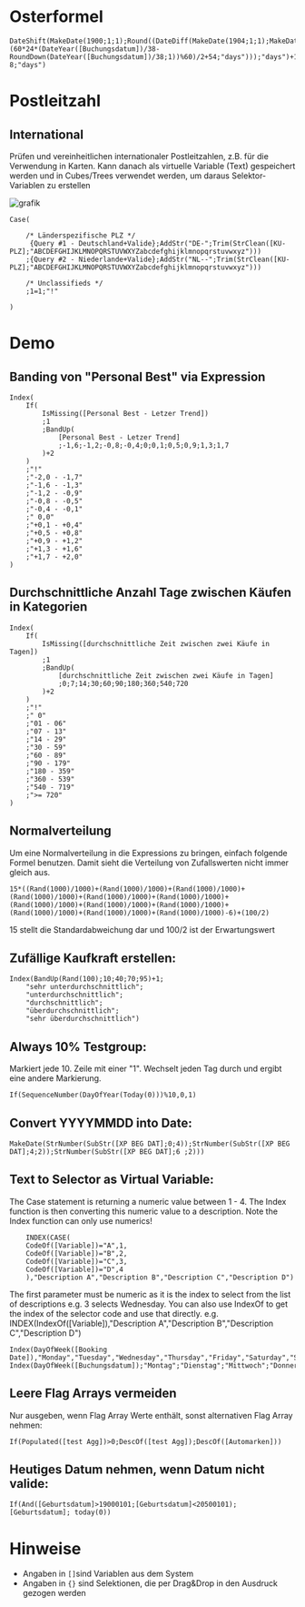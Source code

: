 # Osterformel

```
DateShift(MakeDate(1900;1;1);Round((DateDiff(MakeDate(1904;1;1);MakeDate(DateYear([Buchungsdatum]);4;DateDay(DateShift(MakeDate(1904;01;01);(60*24*(DateYear([Buchungsdatum])/38-RoundDown(DateYear([Buchungsdatum])/38;1))%60)/2+54;"days")));"days")+1462)/7)*7-8;"days")
```

# Postleitzahl

## International

Prüfen und vereinheitlichen internationaler Postleitzahlen, z.B. für die Verwendung in Karten. Kann danach als virtuelle Variable (Text) gespeichert werden und in Cubes/Trees verwendet werden, um daraus Selektor-Variablen zu erstellen

![grafik](https://user-images.githubusercontent.com/14135678/81716454-b103ee80-9479-11ea-9e8e-5d66d6016b3c.png)

```
Case(
	
	/* Länderspezifische PLZ */
	 {Query #1 - Deutschland+Valide};AddStr("DE-";Trim(StrClean([KU-PLZ];"ABCDEFGHIJKLMNOPQRSTUVWXYZabcdefghijklmnopqrstuvwxyz")))
	;{Query #2 - Niederlande+Valide};AddStr("NL--";Trim(StrClean([KU-PLZ];"ABCDEFGHIJKLMNOPQRSTUVWXYZabcdefghijklmnopqrstuvwxyz")))
	
	/* Unclassifieds */
	;1=1;"!"
	
)
```

# Demo

## Banding von "Personal Best" via Expression
```
Index(
	If(
		IsMissing([Personal Best - Letzer Trend])
		;1
		;BandUp(
			[Personal Best - Letzer Trend]
			;-1,6;-1,2;-0,8;-0,4;0;0,1;0,5;0,9;1,3;1,7
		)+2
	)
	;"!"
	;"-2,0 - -1,7"
	;"-1,6 - -1,3"
	;"-1,2 - -0,9"
	;"-0,8 - -0,5"
	;"-0,4 - -0,1"
	;" 0,0"
	;"+0,1 - +0,4"
	;"+0,5 - +0,8"
	;"+0,9 - +1,2"
	;"+1,3 - +1,6"
	;"+1,7 - +2,0"
)
```

## Durchschnittliche Anzahl Tage zwischen Käufen in Kategorien

```
Index(
	If(
		IsMissing([durchschnittliche Zeit zwischen zwei Käufe in Tagen])
		;1
		;BandUp(
			[durchschnittliche Zeit zwischen zwei Käufe in Tagen]
			;0;7;14;30;60;90;180;360;540;720
		)+2
	)
	;"!"
	;" 0"
	;"01 - 06"
	;"07 - 13"
	;"14 - 29"
	;"30 - 59"
	;"60 - 89"
	;"90 - 179"	
	;"180 - 359"
	;"360 - 539"	
	;"540 - 719"
	;">= 720"
)
```

## Normalverteilung 

Um eine Normalverteilung in die Expressions zu bringen, einfach folgende Formel benutzen. Damit sieht die Verteilung von Zufallswerten nicht immer gleich aus.

```
15*((Rand(1000)/1000)+(Rand(1000)/1000)+(Rand(1000)/1000)+(Rand(1000)/1000)+(Rand(1000)/1000)+(Rand(1000)/1000)+(Rand(1000)/1000)+(Rand(1000)/1000)+(Rand(1000)/1000)+(Rand(1000)/1000)+(Rand(1000)/1000)+(Rand(1000)/1000)-6)+(100/2)
```
15 stellt die Standardabweichung dar und 100/2 ist der Erwartungswert

## Zufällige Kaufkraft erstellen:

```
Index(BandUp(Rand(100);10;40;70;95)+1;
    "sehr unterdurchschnittlich";
    "unterdurchschnittlich";
    "durchschnittlich";
    "überdurchschnittlich";
    "sehr überdurchschnittlich")
```

## Always 10% Testgroup:

Markiert jede 10. Zeile mit einer "1". Wechselt jeden Tag durch und ergibt eine andere Markierung.

```
If(SequenceNumber(DayOfYear(Today(0)))%10,0,1)
```

## Convert YYYYMMDD into Date:

```
MakeDate(StrNumber(SubStr([XP BEG DAT];0;4));StrNumber(SubStr([XP BEG DAT];4;2));StrNumber(SubStr([XP BEG DAT];6 ;2)))
```

## Text to Selector as Virtual Variable:

The Case statement is returning a numeric value between 1 - 4. The Index function is then converting this numeric value to a description. Note the Index function can only use numerics!

```
    INDEX(CASE(
    CodeOf([Variable])="A",1,
    CodeOf([Variable])="B",2,
    CodeOf([Variable])="C",3,
    CodeOf([Variable])="D",4
    ),"Description A","Description B","Description C","Description D")
```

The first parameter must be numeric as it is the index to select from the list of descriptions e.g. 3 selects Wednesday. You can also use IndexOf to get the index of the selector code and use that directly.
e.g. INDEX(IndexOf([Variable]),"Description A","Description B","Description C","Description D")

```
Index(DayOfWeek([Booking Date]),"Monday","Tuesday","Wednesday","Thursday","Friday","Saturday","Sunday")
Index(DayOfWeek([Buchungsdatum]);"Montag";"Dienstag";"Mittwoch";"Donnerstag";"Freitag";"Samstag";"Sonntag")
```

## Leere Flag Arrays vermeiden

Nur ausgeben, wenn Flag Array Werte enthält, sonst alternativen Flag Array nehmen:

```
If(Populated([test Agg])>0;DescOf([test Agg]);DescOf([Automarken]))
```

## Heutiges Datum nehmen, wenn Datum nicht valide:

```
If(And([Geburtsdatum]>19000101;[Geburtsdatum]<20500101);[Geburtsdatum]; today(0))
```


# Hinweise

* Angaben in `[]`sind Variablen aus dem System
* Angaben in `{}` sind Selektionen, die per Drag&Drop in den Ausdruck gezogen werden
